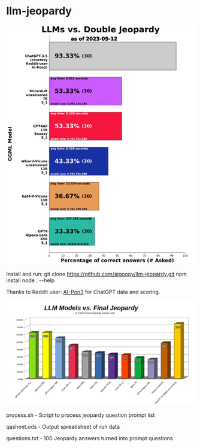 # llm-jeopardy

![Double](dbljeopardy.png)

Install and run:
git clone https://github.com/aigoopy/llm-jeopardy.git
npm install
node . --help

Thanks to Reddit user: [AI-Pon3](https://www.reddit.com/user/AI-Pon3) for ChatGPT data and scoring. 

![Current Models](current.png)

process.sh - Script to process jeopardy question prompt list

qasheet.ods - Output spreadsheet of run data

questions.txt - 100 Jeopardy answers turned into prompt questions